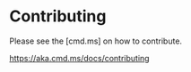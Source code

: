# Contributing

Please see the [cmd.ms] on how to contribute. 

https://aka.cmd.ms/docs/contributing
